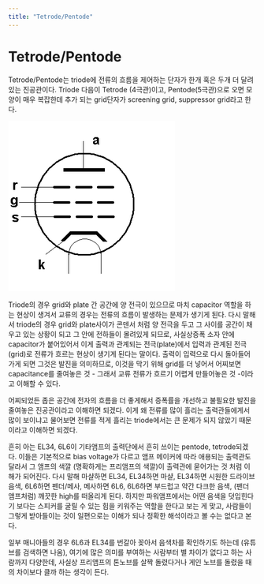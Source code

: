 ```yaml
---
title: "Tetrode/Pentode"
---
```

# Tetrode/Pentode


Tetrode/Pentode는 triode에 전류의 흐름을 제어하는 단자가 한개 혹은 두개 더 달려있는 진공관이다. Triode 다음이 Tetrode (4극관)이고, Pentode(5극관)으로 오면 모양이 매우 복잡한데 추가 되는 grid단자가 screening grid, suppressor grid라고 한다.






![image](/assets/images/1b96f47cebe6729956ad00eac0804214.PNG)







Triode의 경우 grid와 plate 간 공간에 양 전극이 있으므로 마치 capacitor 역할을 하는 현상이 생겨서 교류의 경우는 전류의 흐름이 발생하는 문제가 생기게 된다. 다시 말해서 triode의 경우 grid와 plate사이가 콘덴서 처럼 양 전극을 두고 그 사이를 공간이 채우고 있는 상황이 되고 그 안에 전하들이 몰려있게 되므로, 사실상증폭 소자 안에 capacitor가 붙어있어서 이게 출력과 관계되는 전극(plate)에서 입력과 관계된 전극(grid)로 전류가 흐르는 현상이 생기게 된다는 말이다. 출력이 입력으로 다시 돌아들어가게 되면 그것은 발진을 의미하므로, 이것을 막기 위해 grid를 더 넣어서 어찌보면 capacitance를 줄여놓은 것 - 그래서 교류 전류가 흐르기 어렵게 만들어놓은 것 -이라고 이해할 수 있다. 




어찌되었든 좁은 공간에 전자의 흐름을 더 좋게해서 증폭률을 개선하고 불필요한 발진을 줄여놓은 진공관이라고 이해하면 되겠다. 이게 왜 전류를 많이 흘리는 출력관들에게서 많이 보이냐고 물어보면 전류를 적게 흘리는 triode에서는 큰 문제가 되지 않았기 때문이라고 이해하면 되겠다. 




흔히 아는 EL34, 6L6이 기타앰프의 출력단에서 흔히 쓰이는 pentode, tetrode되겠다. 이들은 기본적으로 bias voltage가 다르고 앰프 메이커에 따라 애용되는 출력관도 달라서 그 앰프의 색깔 (명확하게는 프리앰프의 색깔)이 출력관에 묻어가는 것 처럼 이해가 되어진다. 다시 말해 마샬하면 EL34, EL34하면 마샬, EL34하면 시원한 드라이브 음색, 6L6하면 펜더/메사, 메사하면 6L6, 6L6하면 부드럽고 약간 다크한 음색, (팬더 앰프처럼) 깨끗한 high를 떠올리게 된다. 하지만 파워앰프에서는 어떤 음색을 덧입힌다기 보다는 스피커를 굴릴 수 있는 힘을 키워주는 역할을 한다고 보는 게 맞고, 사람들이 그렇게 받아들이는 것이 일편으로는 이해가 되나 정확한 해석이라고 볼 수는 없다고 본다. 




일부 매니아들의 경우 6L6과 EL34를 번갈아 꽂아서 음색차를 확인하기도 하는데 (유튜브를 검색하면 나옴), 여기에 많은 의미를 부여하는 사람부터 별 차이가 없다고 하는 사람까지 다양한데, 사실상 프리앰프의 톤노브를 살짝 돌렸다거나 게인 노브를 돌렸을 때의 차이보다 클까 하는 생각이 든다. 


